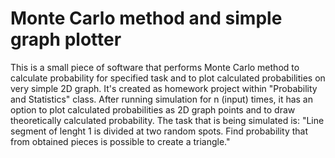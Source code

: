 # Monte Carlo method and simple graph plotter
This is a small piece of software that performs Monte Carlo method to calculate probability for specified task and to plot calculated probabilities on very simple 2D graph. It's created as homework project within "Probability and Statistics" class.
After running simulation for n (input) times, it has an option to plot calculated probabilities as 2D graph points and to draw theoretically calculated probability.
The task that is being simulated is: "Line segment of lenght 1 is divided at two random spots. Find probability that from obtained pieces is possible to create a triangle."
